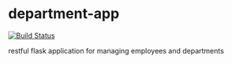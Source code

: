 # department-app
[![Build Status](https://travis-ci.com/Aletist/department-app.svg?branch=master)](https://travis-ci.com/Aletist/department-app)


restful flask application for managing employees and departments
